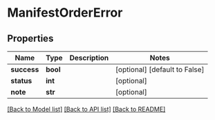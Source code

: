 # ManifestOrderError

## Properties
Name | Type | Description | Notes
------------ | ------------- | ------------- | -------------
**success** | **bool** |  | [optional] [default to False]
**status** | **int** |  | [optional] 
**note** | **str** |  | [optional] 

[[Back to Model list]](../README.md#documentation-for-models) [[Back to API list]](../README.md#documentation-for-api-endpoints) [[Back to README]](../README.md)


